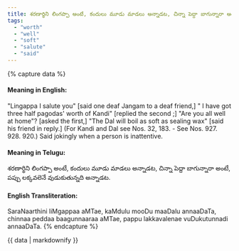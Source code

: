 ```yaml
---
title: శరణార్థిని లింగప్పా అంటే, కందులు మూడు మాడలు అన్నాడట, చిన్నా పెద్దా బాగున్నారా అంటే, పప్పు లక్కవలెనే వుడుకుతున్నది అన్నాడట.
tags:
  - "worth"
  - "well"
  - "soft"
  - "salute"
  - "said"
---
```


{% capture data %}
#### Meaning in English:
"Lingappa I salute you" [said one deaf Jangam to a deaf friend,] " I have got three half pagodas' worth of Kandi" [replied the second ;] "Are you all well at home"? [asked the first,] "The Dal will boil as soft as sealing wax" [said his friend in reply.]
(For Kandi and Dal see Nos. 32, 183. - See Nos. 927. 928. 920.)
Said jokingly when a person is inattentive.

#### Meaning in Telugu:
శరణార్థిని లింగప్పా అంటే, కందులు మూడు మాడలు అన్నాడట, చిన్నా పెద్దా బాగున్నారా అంటే, పప్పు లక్కవలెనే వుడుకుతున్నది అన్నాడట.

#### English Transliteration:
SaraNaarthini liMgappaa aMTae, kaMdulu mooDu maaDalu annaaDaTa, chinnaa peddaa baagunnaaraa aMTae, pappu lakkavalenae vuDukutunnadi annaaDaTa.
{% endcapture %}

{{ data | markdownify }}


